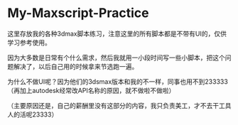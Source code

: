 # My-Maxscript-Practice

这里存放我的各种3dmax脚本练习，注意这里的所有脚本都是不带有UI的，仅供学习参考使用。

因为大多数是日常有个什么需求，然后我就用一小段时间写一些小脚本，把这个问题解决了，以后自己用的时候拿来节选跑一遍。

为什么不做UI呢？因为他们的3dsmax版本和我的不一样，同事也用不到233333 （再加上autodesk经常改API名称的原因，就不做啦不做啦）

（主要原因还是，自己的薪酬里没有这部分的内容，我只负责美工，才不去干工具人的活呢23333）
